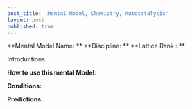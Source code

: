 ```yaml
---
post_title: 'Mental Model, Chemistry, Autocatalysis'
layout: post
published: true
---
```


**Mental Model Name:  **
**Discipline:  ** 
**Lattice Rank : **

Introductions

**__How to use this mental Model__**:


**Conditions:**

**Predictions:**
